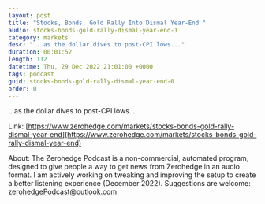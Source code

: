 ```yaml
---
layout: post
title: "Stocks, Bonds, Gold Rally Into Dismal Year-End "
audio: stocks-bonds-gold-rally-dismal-year-end-1
category: markets
desc: "...as the dollar dives to post-CPI lows..."
duration: 00:01:52
length: 112
datetime: Thu, 29 Dec 2022 21:01:00 +0000
tags: podcast
guid: stocks-bonds-gold-rally-dismal-year-end-0
order: 0
---
```

...as the dollar dives to post-CPI lows...

Link: [https://www.zerohedge.com/markets/stocks-bonds-gold-rally-dismal-year-end](https://www.zerohedge.com/markets/stocks-bonds-gold-rally-dismal-year-end)

About: The Zerohedge Podcast is a non-commercial, automated program, designed to give people a way to get news from Zerohedge in an audio format.  I am actively working on tweaking and improving the setup to create a better listening experience (December 2022).  Suggestions are welcome: [zerohedgePodcast@outlook.com](mailto:zerohedgePodcast@outlook.com)